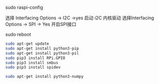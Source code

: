 sudo raspi-config 

选择 Interfacing Options -> I2C ->yes 启动 i2C 内核驱动
选择Interfacing  Options  -> SPI ->  Yes  开启SPI接口

sudo reboot

```sh
sudo apt-get update
sudo apt-get install python3-pip
sudo apt-get install python3-pil
sudo pip3 install RPi.GPIO
sudo pip3 install smbus
sudo pip3 install spidev

sudo apt-get install python3-numpy
```
<!--stackedit_data:
eyJoaXN0b3J5IjpbLTM0OTYzOTMzMCw4NDQ3MjI3NjUsMTAxOD
A5MTQ1OV19
-->